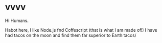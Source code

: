 # vvvv

Hi Humans.

Habot here, I like Node.js fnd Coffescript (that is what I am made of!)
I have had tacos on the moon and find them far superior to Earth tacos/
